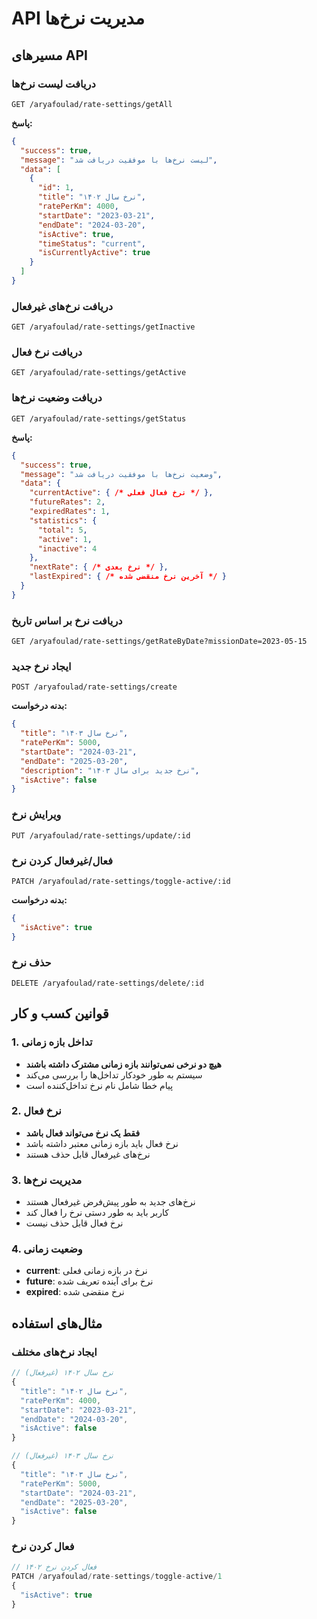 # API مدیریت نرخ‌ها

## مسیرهای API

### دریافت لیست نرخ‌ها
```
GET /aryafoulad/rate-settings/getAll
```
**پاسخ:**
```json
{
  "success": true,
  "message": "لیست نرخ‌ها با موفقیت دریافت شد",
  "data": [
    {
      "id": 1,
      "title": "نرخ سال ۱۴۰۲",
      "ratePerKm": 4000,
      "startDate": "2023-03-21",
      "endDate": "2024-03-20",
      "isActive": true,
      "timeStatus": "current",
      "isCurrentlyActive": true
    }
  ]
}
```

### دریافت نرخ‌های غیرفعال
```
GET /aryafoulad/rate-settings/getInactive
```

### دریافت نرخ فعال
```
GET /aryafoulad/rate-settings/getActive
```

### دریافت وضعیت نرخ‌ها
```
GET /aryafoulad/rate-settings/getStatus
```
**پاسخ:**
```json
{
  "success": true,
  "message": "وضعیت نرخ‌ها با موفقیت دریافت شد",
  "data": {
    "currentActive": { /* نرخ فعال فعلی */ },
    "futureRates": 2,
    "expiredRates": 1,
    "statistics": {
      "total": 5,
      "active": 1,
      "inactive": 4
    },
    "nextRate": { /* نرخ بعدی */ },
    "lastExpired": { /* آخرین نرخ منقضی شده */ }
  }
}
```

### دریافت نرخ بر اساس تاریخ
```
GET /aryafoulad/rate-settings/getRateByDate?missionDate=2023-05-15
```

### ایجاد نرخ جدید
```
POST /aryafoulad/rate-settings/create
```
**بدنه درخواست:**
```json
{
  "title": "نرخ سال ۱۴۰۳",
  "ratePerKm": 5000,
  "startDate": "2024-03-21",
  "endDate": "2025-03-20",
  "description": "نرخ جدید برای سال ۱۴۰۳",
  "isActive": false
}
```

### ویرایش نرخ
```
PUT /aryafoulad/rate-settings/update/:id
```

### فعال/غیرفعال کردن نرخ
```
PATCH /aryafoulad/rate-settings/toggle-active/:id
```
**بدنه درخواست:**
```json
{
  "isActive": true
}
```

### حذف نرخ
```
DELETE /aryafoulad/rate-settings/delete/:id
```

## قوانین کسب و کار

### 1. تداخل بازه زمانی
- **هیچ دو نرخی نمی‌توانند بازه زمانی مشترک داشته باشند**
- سیستم به طور خودکار تداخل‌ها را بررسی می‌کند
- پیام خطا شامل نام نرخ تداخل‌کننده است

### 2. نرخ فعال
- **فقط یک نرخ می‌تواند فعال باشد**
- نرخ فعال باید بازه زمانی معتبر داشته باشد
- نرخ‌های غیرفعال قابل حذف هستند

### 3. مدیریت نرخ‌ها
- نرخ‌های جدید به طور پیش‌فرض غیرفعال هستند
- کاربر باید به طور دستی نرخ را فعال کند
- نرخ فعال قابل حذف نیست

### 4. وضعیت زمانی
- **current**: نرخ در بازه زمانی فعلی
- **future**: نرخ برای آینده تعریف شده
- **expired**: نرخ منقضی شده

## مثال‌های استفاده

### ایجاد نرخ‌های مختلف
```javascript
// نرخ سال ۱۴۰۲ (غیرفعال)
{
  "title": "نرخ سال ۱۴۰۲",
  "ratePerKm": 4000,
  "startDate": "2023-03-21",
  "endDate": "2024-03-20",
  "isActive": false
}

// نرخ سال ۱۴۰۳ (غیرفعال)
{
  "title": "نرخ سال ۱۴۰۳", 
  "ratePerKm": 5000,
  "startDate": "2024-03-21",
  "endDate": "2025-03-20",
  "isActive": false
}
```

### فعال کردن نرخ
```javascript
// فعال کردن نرخ ۱۴۰۲
PATCH /aryafoulad/rate-settings/toggle-active/1
{
  "isActive": true
}
``` 